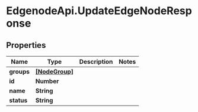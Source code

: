 # EdgenodeApi.UpdateEdgeNodeResponse

## Properties

Name | Type | Description | Notes
------------ | ------------- | ------------- | -------------
**groups** | [**[NodeGroup]**](NodeGroup.md) |  | 
**id** | **Number** |  | 
**name** | **String** |  | 
**status** | **String** |  | 


